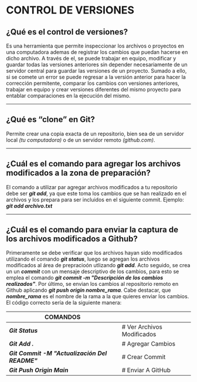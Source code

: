 # CONTROL DE VERSIONES

## ¿Qué es el control de versiones?
Es una herramienta que permite inspeccionar los archivos o proyectos en una computadora ademas de registrar los cambios que puedan hacerse en dicho archivo. A través de el, se puede trabajar en equipo, modificar y guardar todas las versiones anteriores sin depender necesariamente de un servidor central para guardar las versiones de un proyecto. Sumado a ello, si se comete un error se puede regresar a la versión anterior para hacer la corrección permitente, comparar los cambios con versiones anteriores, trabajar en equipo y crear versiones diferentes del mismo proyecto para entablar comparaciones en la ejecución del mismo.

---
## ¿Qué es “clone” en Git?

Permite crear una copia exacta de un repositorio, bien sea de un servidor local *(tu computadora)* o de un servidor remoto *(github.com)*.

---
## ¿Cuál es el comando para agregar los archivos modificados a la zona de preparación?
El comando a utilizar par agregar archivos modificados a tu repositorio debe ser ***git add***, ya que este toma los cambios que se han realizado en el archivos y los prepara para ser incluidos en el siguiente commit. Ejemplo: ***git add archivo.txt***

---
## ¿Cuál es el comando para enviar la captura de los archivos modificados a Github?

Primeramente se debe verificar que los archivos hayan sido modificados utilizando el comando ___git status___, luego se agregan los archivos modificados al área de prepracioón utlizando ___git add___. Acto seguido, se crea un  un ___commit___ con un mensaje descriptivo de los cambios, para esto se emplea el comando ___git commit -m "Descripción de los cambios realizados"___. Por último, se envian los cambios al repositorio remoto en Github aplicando ___git push origin nombre_rama___. Cabe destacar, que ___nombre_rama___ es el nombre de la rama a la que quieres enviar los cambios. El código correcto sería de la siguiente manera:


| **COMANDOS**                                         |                            | 
|------------------------------------------------------|----------------------------|
| ___Git Status___                                     | # Ver Archivos Modificados |      
| ___Git Add .___                                      | # Agregar Cambios          |      
| ___Git Commit -M "Actualización Del README"___       | # Crear Commit             |      
| ___Git Push Origin Main___                           | # Enviar A GitHub          |



